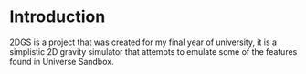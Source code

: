 # Introduction
2DGS is a project that was created for my final year of university, it is a simplistic 2D gravity simulator that attempts to emulate some of the features found in Universe Sandbox.